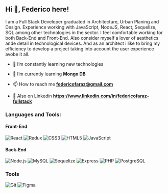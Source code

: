 ## Hi 👋, Federico here!

I am a Full Stack Developer graduated in Architecture, Urban Planing and Design. Experience working with JavaScript, NodeJS, React, Sequelize, SQL among other technologies in the sector. I feel comfortable working for both Back-End and Front-End. Also consider myself a lover of aesthetics ande detail in technological devices. And as an architect i like to bring my efficiency to develop a project taking into account the user experience avobe it all.

- 🔭 I’m constantly learning new technologies

- 🌱 I’m currently learning **Mongo DB**

- 📫 How to reach me **federicofaraz@gmail.com**

- 🔰 Also on Linkedin **https://www.linkedin.com/in/federicofaraz-fullstack**

### Languages and Tools:
#### Front-End
![React](https://img.shields.io/badge/React-green?style=plastic&logo=react)
![Redux](https://img.shields.io/badge/Redux-green?style=plastic&logo=redux)
![CSS3](https://img.shields.io/badge/CSS3-green?style=plastic&logo=css3)
![HTML5](https://img.shields.io/badge/HTML5-green?style=plastic&logo=html5)
![JavaScript](https://img.shields.io/badge/JavaScript-green?style=plastic&logo=javascript)
#### Back-End
![Node.js](https://img.shields.io/badge/Node.js-green?style=plastic&logo=nodedotjs)
![MySQL](https://img.shields.io/badge/MySQL-green?style=plastic&logo=mysql)
![Sequelize](https://img.shields.io/badge/Sequelize-green?style=plastic&logo=sequelize)
![Express](https://img.shields.io/badge/Express-green?style=plastic&logo=express)
![PHP](https://img.shields.io/badge/PHP-green?style=plastic&logo=php)
![PostgreSQL](https://img.shields.io/badge/PostgreSQL-green?style=plastic&logo=postgresql)
### Tools
![Git](https://img.shields.io/badge/Git-green?style=plastic&logo=git)
![Figma](https://img.shields.io/badge/Figma-green?style=plastic&logo=figma)
